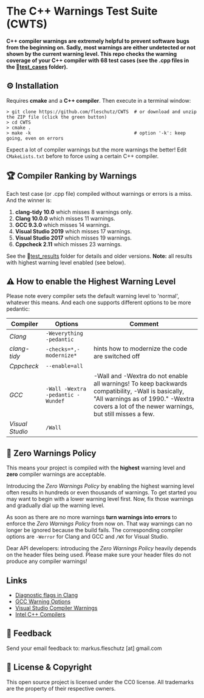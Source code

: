 The C++ Warnings Test Suite (CWTS)
==================================

**C++ compiler warnings are extremely helpful to prevent software bugs from the beginning on. Sadly, most warnings are either undetected or not shown by the current warning level. This repo checks the warning coverage of your C++ compiler with 68 test cases (see the .cpp files in the 📂[test_cases](test_cases/) folder).**


⚙️ Installation 
----------------
Requires **cmake** and a **C++ compiler**. Then execute in a terminal window:

```
> git clone https://github.com/fleschutz/CWTS  # or download and unzip the ZIP file (click the green button)
> cd CWTS
> cmake .
> make -k                                      # option '-k': keep going, even on errors
```
Expect a lot of compiler warnings but the more warnings the better! Edit `CMakeLists.txt` before to force using a certain C++ compiler.


🏆 Compiler Ranking by Warnings
--------------------------------
Each test case (or .cpp file) compiled without warnings or errors is a miss. And the winner is:

1. **clang-tidy 10.0** which misses 8 warnings only.
2. **Clang 10.0.0** which misses 11 warnings.
3. **GCC 9.3.0** which misses 14 warnings.
4. **Visual Studio 2019** which misses 17 warnings.
5. **Visual Studio 2017** which misses 19 warnings.
6. **Cppcheck 2.11** which misses 23 warnings.

See the 📂[test_results](test_results/) folder for details and older versions. **Note:** all results with highest warning level enabled (see below). 


⚠️ How to enable the Highest Warning Level 
-------------------------------------------
Please note every compiler sets the default warning level to 'normal', whatever this means. And each one supports different options to be more pedantic:

| Compiler        | Options                     | Comment                                           |
|-----------------|-----------------------------------|---------------------------------------------------|
| *Clang*         | `-Weverything -pedantic`          |                                                   |
| *clang-tidy*    | `-checks=*,-modernize*`           | hints how to modernize the code are switched off  |
| *Cppcheck*      | `--enable=all`                    |                                                   |
| *GCC*           | `-Wall -Wextra -pedantic -Wundef` | -Wall and -Wextra do not enable all warnings! To keep backwards compatibility, -Wall is basically, "All warnings as of 1990." -Wextra covers a lot of the newer warnings, but still misses a few. |
| *Visual Studio* | `/Wall`                           |                                                   |


👮‍ Zero Warnings Policy 
------------------------
This means your project is compiled with the **highest** warning level and **zero** compiler warnings are acceptable.

Introducing the *Zero Warnings Policy* by enabling the highest warning level often results in hundreds or even thousands of warnings. To get started you may want to begin with a lower warning level first. Now, fix those warnings and gradually dial up the warning level.

As soon as there are no more warnings **turn warnings into errors** to enforce the *Zero Warnings Policy* from now on. That way warnings can no longer be ignored because the build fails. The corresponding compiler options are `-Werror` for Clang and GCC and `/WX` for Visual Studio.

Dear API developers: introducing the *Zero Warnings Policy* heavily depends on the header files being used. Please make sure your header files do not produce any compiler warnings!

Links
-----
* [Diagnostic flags in Clang](https://clang.llvm.org/docs/DiagnosticsReference.html)
* [GCC Warning Options](https://gcc.gnu.org/onlinedocs/gcc/Warning-Options.html)
* [Visual Studio Compiler Warnings](https://docs.microsoft.com/en-us/cpp/error-messages/compiler-warnings/compiler-warnings-by-compiler-version)
* [Intel C++ Compilers](https://software.intel.com/en-us/c-compilers)

📧 Feedback
------------
Send your email feedback to: markus.fleschutz [at] gmail.com

🤝 License & Copyright
-----------------------
This open source project is licensed under the CC0 license. All trademarks are the property of their respective owners.

